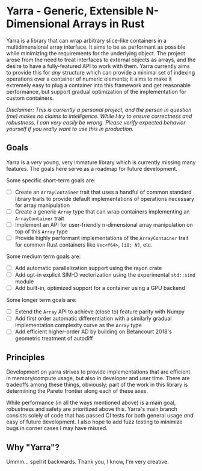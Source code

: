 # Yarra - Generic, Extensible N-Dimensional Arrays in Rust

Yarra is a library that can wrap arbitrary slice-like containers in a
multidimensional array interface. It aims to be as performant as possible
while minimizing the requirements for the underlying object. The project
arose from the need to treat interfaces to external objects as arrays, and
the desire to have a fully-featured API to work with them. Yarra currently
aims to provide this for *any* structure which can provide a minimal set of
indexing operations over a container of numeric elements; it aims to make it
extremely easy to plug a container into this framework and get reasonable
performance, but support gradual optimization of the implementation for custom
containers.

*Disclaimer: This is currently a personal project, and the person in question*
*(me) makes no claims to intelligence. While I try to ensure correctness and*
*robustness, I can very easily be wrong. Please verify expected behavior*
*yourself if you really want to use this in production.*

## Goals

Yarra is a *very* young, very immature library which is currently missing
many features. The goals here serve as a roadmap for future development.

Some specific short-term goals are:

- [ ] Create an `ArrayContainer` trait that uses a handful of common standard
  library traits to provide default implementations of operations necessary
  for array manipulation
- [ ] Create a generic `Array` type that can wrap containers implementing an
  `ArrayContainer` trait
- [ ] Implement an API for user-friendly n-dimensional array manipulation on top
  of this `Array` type
- [ ] Provide highly performant implementations of the `ArrayContainer` trait
  for common Rust containers like `Vec<f64>`, `[i8; N]`, etc.

Some medium term goals are:

- [ ] Add automatic parallelization support using the rayon crate
- [ ] Add opt-in explicit SIM-D vectorization using the experimental `std::simd`
  module
- [ ] Add built-in, optimized support for a container using a GPU backend

Some longer term goals are:

- [ ] Extend the `Array` API to achieve (close to) feature parity with Numpy
- [ ] Add first order automatic differentiation with a similarly gradual
  implementation complexity curve as the `Array` type
- [ ] Add efficient higher-order AD by building on Betancourt 2018's geometric
  treatment of autodiff

## Principles

Development on yarra strives to provide implementations that are efficient in
memory/compute usage, but also in developer and user time. There are tradeoffs
among these things, obviously; part of the work in this library is determining
the Pareto frontier along each of these axes.

While performance (in all the ways mentioned above) is a main goal, robustness
and safety are prioritized above this. Yarra's main branch consists solely of
code that has passed CI tests for both general usage *and* easy of future
development. I also hope to add fuzz testing to minimize bugs in corner cases
I may have missed.

## Why "Yarra"?

Ummm... spell it backwards. Thank you, I know, I'm very creative.
